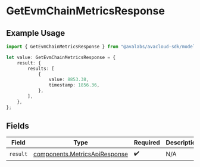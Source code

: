 # GetEvmChainMetricsResponse

## Example Usage

```typescript
import { GetEvmChainMetricsResponse } from "@avalabs/avacloud-sdk/models/operations";

let value: GetEvmChainMetricsResponse = {
    result: {
        results: [
            {
                value: 8853.38,
                timestamp: 1856.36,
            },
        ],
    },
};
```

## Fields

| Field                                                                          | Type                                                                           | Required                                                                       | Description                                                                    |
| ------------------------------------------------------------------------------ | ------------------------------------------------------------------------------ | ------------------------------------------------------------------------------ | ------------------------------------------------------------------------------ |
| `result`                                                                       | [components.MetricsApiResponse](../../models/components/metricsapiresponse.md) | :heavy_check_mark:                                                             | N/A                                                                            |